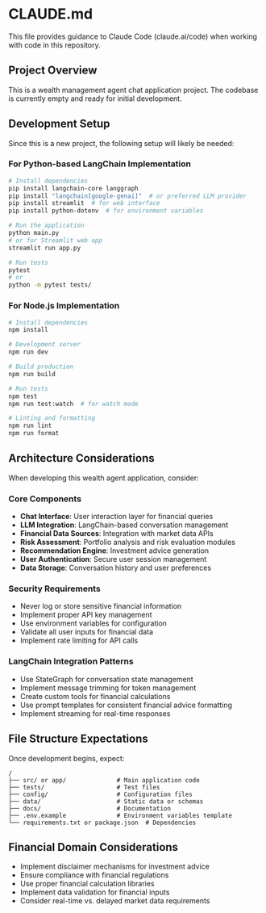 # CLAUDE.md

This file provides guidance to Claude Code (claude.ai/code) when working with code in this repository.

## Project Overview

This is a wealth management agent chat application project. The codebase is currently empty and ready for initial development.

## Development Setup

Since this is a new project, the following setup will likely be needed:

### For Python-based LangChain Implementation
```bash
# Install dependencies
pip install langchain-core langgraph
pip install "langchain[google-genai]"  # or preferred LLM provider
pip install streamlit  # for web interface
pip install python-dotenv  # for environment variables

# Run the application
python main.py
# or for Streamlit web app
streamlit run app.py

# Run tests
pytest
# or
python -m pytest tests/
```

### For Node.js Implementation
```bash
# Install dependencies
npm install

# Development server
npm run dev

# Build production
npm run build

# Run tests
npm test
npm run test:watch  # for watch mode

# Linting and formatting
npm run lint
npm run format
```

## Architecture Considerations

When developing this wealth agent application, consider:

### Core Components
- **Chat Interface**: User interaction layer for financial queries
- **LLM Integration**: LangChain-based conversation management
- **Financial Data Sources**: Integration with market data APIs
- **Risk Assessment**: Portfolio analysis and risk evaluation modules
- **Recommendation Engine**: Investment advice generation
- **User Authentication**: Secure user session management
- **Data Storage**: Conversation history and user preferences

### Security Requirements
- Never log or store sensitive financial information
- Implement proper API key management
- Use environment variables for configuration
- Validate all user inputs for financial data
- Implement rate limiting for API calls

### LangChain Integration Patterns
- Use StateGraph for conversation state management
- Implement message trimming for token management
- Create custom tools for financial calculations
- Use prompt templates for consistent financial advice formatting
- Implement streaming for real-time responses

## File Structure Expectations

Once development begins, expect:
```
/
├── src/ or app/              # Main application code
├── tests/                    # Test files
├── config/                   # Configuration files
├── data/                     # Static data or schemas
├── docs/                     # Documentation
├── .env.example              # Environment variables template
└── requirements.txt or package.json  # Dependencies
```

## Financial Domain Considerations

- Implement disclaimer mechanisms for investment advice
- Ensure compliance with financial regulations
- Use proper financial calculation libraries
- Implement data validation for financial inputs
- Consider real-time vs. delayed market data requirements